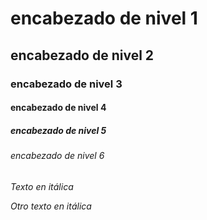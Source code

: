 # encabezado de nivel 1
## encabezado de nivel 2
### encabezado de nivel 3
#### encabezado de nivel 4
##### encabezado de nivel 5
###### encabezado de nivel 6


*Texto en itálica*


_Otro texto en itálica_
